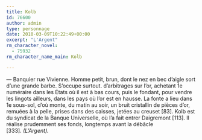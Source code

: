 ```yaml
---
title: Kolb
id: 76600
author: admin
type: personnage
date: 2010-03-09T10:22:49+00:00
excerpt: "L'Argent"
rm_character_novel:
  - 75932
rm_character_name_main: Kolb

---
```

**—** Banquier rue Vivienne. Homme petit, brun, dont le nez en bec d&rsquo;aigle sort d&rsquo;une grande barbe. S&rsquo;occupe surtout. d&rsquo;arbitrages sur l&rsquo;or, achetant 1e numéraire dans les États où il est à bas cours, puis le fondant, pour vendre les lingots ailleurs, dans les pays où l&rsquo;or est en hausse. La fonte a lieu dans 1e sous-sol, d&rsquo;où monte, du matin au soir, un bruit cristallin de pièces d&rsquo;or, remuées à la pelle, prises dans des caisses, jetées au creuset [83]. Kolb est du syndicat de la Banque Universelle, où l&rsquo;a fait entrer Daigremont [113]. Il réalise prudemment ses fonds, longtemps avant la débâcle [333]. _(L&rsquo;Argent)._